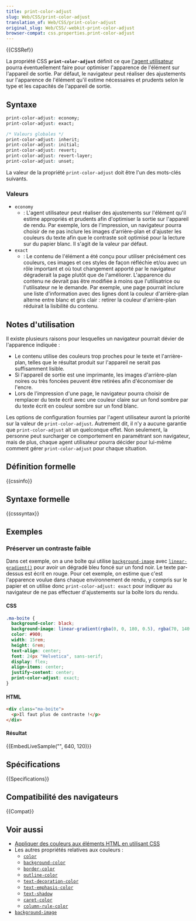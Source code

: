```yaml
---
title: print-color-adjust
slug: Web/CSS/print-color-adjust
translation_of: Web/CSS/print-color-adjust
original_slug: Web/CSS/-webkit-print-color-adjust
browser-compat: css.properties.print-color-adjust
---
```

{{CSSRef}}

La propriété CSS **`print-color-adjust`** définit ce que [l'agent utilisateur](/fr/docs/Glossary/User_agent) pourra éventuellement faire pour optimiser l'apparence de l'élément sur l'appareil de sortie. Par défaut, le navigateur peut réaliser des ajustements sur l'apparence de l'élément qu'il estime nécessaires et prudents selon le type et les capacités de l'appareil de sortie.

## Syntaxe

```css
print-color-adjust: economy;
print-color-adjust: exact;

/* Valeurs globales */
print-color-adjust: inherit;
print-color-adjust: initial;
print-color-adjust: revert;
print-color-adjust: revert-layer;
print-color-adjust: unset;
```

La valeur de la propriété `print-color-adjust` doit être l'un des mots-clés suivants.

### Valeurs

- `economy`
  - : L'agent utilisateur peut réaliser des ajustements sur l'élément qu'il estime appropriés et prudents afin d'optimiser la sortie sur l'appareil de rendu. Par exemple, lors de l'impression, un navigateur pourra choisir de ne pas inclure les images d'arrière-plan et d'ajuster les couleurs du texte afin que le contraste soit optimisé pour la lecture sur du papier blanc. Il s'agit de la valeur par défaut.
- `exact`
  - : Le contenu de l'élément a été conçu pour utiliser précisément ces couleurs, ces images et ces styles de façon réfléchie et/ou avec un rôle important et où tout changement apporté par le navigateur dégraderait la page plutôt que de l'améliorer. L'apparence du contenu ne devrait pas être modifiée à moins que l'utilisatrice ou l'utilisateur ne le demande. Par exemple, une page pourrait inclure une liste d'information avec des lignes dont la couleur d'arrière-plan alterne entre blanc et gris clair&nbsp;: retirer la couleur d'arrière-plan réduirait la lisibilité du contenu.

## Notes d'utilisation

Il existe plusieurs raisons pour lesquelles un navigateur pourrait dévier de l'apparence indiquée&nbsp;:

- Le contenu utilise des couleurs trop proches pour le texte et l'arrière-plan, telles que le résultat produit sur l'appareil ne serait pas suffisamment lisible.
- Si l'appareil de sortie est une imprimante, les images d'arrière-plan noires ou très foncées peuvent être retirées afin d'économiser de l'encre.
- Lors de l'impression d'une page, le navigateur pourra choisir de remplacer du texte écrit avec une couleur claire sur un fond sombre par du texte écrit en couleur sombre sur un fond blanc.

Les options de configuration fournies par l'agent utilisateur auront la priorité sur la valeur de `print-color-adjust`. Autrement dit, il n'y a aucune garantie que `print-color-adjust` ait un quelconque effet. Non seulement, la personne peut surcharger ce comportement en paramétrant son navigateur, mais de plus, chaque agent utilisateur pourra décider pour lui-même comment gérer `print-color-adjust` pour chaque situation.

## Définition formelle

{{cssinfo}}

## Syntaxe formelle

{{csssyntax}}

## Exemples

### Préserver un contraste faible

Dans cet exemple, on a une boîte qui utilise [`background-image`](/fr/docs/Web/CSS/background-image) avec [`linear-gradient()`](/fr/docs/Web/CSS/gradient/linear-gradient) pour avoir un dégradé bleu foncé sur un fond noir. Le texte par-dessus est écrit en rouge. Pour cet exemple, on estime que c'est l'apparence voulue dans chaque environnement de rendu, y compris sur le papier et on utilise donc `print-color-adjust: exact` pour indiquer au navigateur de ne pas effectuer d'ajustements sur la boîte lors du rendu.

#### CSS

```css
.ma-boite {
  background-color: black;
  background-image: linear-gradient(rgba(0, 0, 180, 0.5), rgba(70, 140, 220, 0.5));
  color: #900;
  width: 15rem;
  height: 6rem;
  text-align: center;
  font: 24px "Helvetica", sans-serif;
  display: flex;
  align-items: center;
  justify-content: center;
  print-color-adjust: exact;
}
```

#### HTML

```html
<div class="ma-boite">
  <p>Il faut plus de contraste !</p>
</div>
```

#### Résultat

{{EmbedLiveSample("", 640, 120)}}

## Spécifications

{{Specifications}}

## Compatibilité des navigateurs

{{Compat}}

## Voir aussi

- [Appliquer des couleurs aux éléments HTML en utilisant CSS](/fr/docs/Web/CSS/CSS_Colors/Applying_color)
- Les autres propriétés relatives aux couleurs&nbsp;:
  - [`color`](/fr/docs/Web/CSS/color)
  - [`background-color`](/fr/docs/Web/CSS/background-color)
  - [`border-color`](/fr/docs/Web/CSS/border-color)
  - [`outline-color`](/fr/docs/Web/CSS/outline-color)
  - [`text-decoration-color`](/fr/docs/Web/CSS/text-decoration-color)
  - [`text-emphasis-color`](/fr/docs/Web/CSS/text-emphasis-color)
  - [`text-shadow`](/fr/docs/Web/CSS/text-shadow)
  - [`caret-color`](/fr/docs/Web/CSS/caret-color)
  - [`column-rule-color`](/fr/docs/Web/CSS/column-rule-color)
- [`background-image`](/fr/docs/Web/CSS/background-image)
